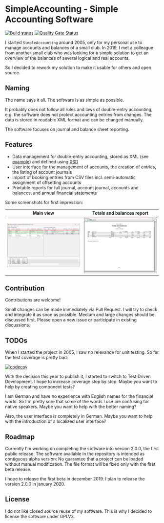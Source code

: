 # SimpleAccounting - Simple Accounting Software

[![Build status](https://ci.appveyor.com/api/projects/status/gdw9q7ves4fuu9t4/branch/master?svg=true)](https://ci.appveyor.com/project/lg2de/simpleaccounting/branch/master)
[![Quality Gate Status](https://sonarcloud.io/api/project_badges/measure?project=lg2de_SimpleAccounting&metric=alert_status)](https://sonarcloud.io/dashboard?id=lg2de_SimpleAccounting)

I started `SimpleAccounting` around 2005, only for my personal use to manage accounts and balances of a small club.
In 2019, I met a colleague from another small club who was looking for a simple solution to get an overview of the balances of several logical and real accounts.

So I decided to rework my solution to make it usable for others and open source.

## Naming

The name says it all. The software is as simple as possible. 

It probably does not follow all rules and laws of double-entry accounting, e.g. the software does not protect accounting entries from changes.
The data is stored in readable XML format and can be changed manually.

The software focuses on journal and balance sheet reporting.

## Features

* Data management for double-entry accounting, stored as XML (see [example](./samples/sample.bxml)) and defined using [XSD](./docs/AccountingData.xsd)
* User interface for the management of accounts, the creation of entries, the listing of account journals
* Import of booking entries from CSV files incl. semi-automatic assignment of offsetting accounts
* Printable reports for full journal, account journal, accounts and balances, and annual financial statements

Some screenshots for first impression:

|Main view|Totals and balances report|
|-|-|
|<img src="./samples/MainView.png" alt="Main view" width="250" />|<img src="./samples/TotalsAndBalancesReport.png" alt="Totals and balances report" width="250" />|

## Contribution

Contributions are welcome!

Small changes can be made immediately via Pull Request. I will try to check and integrate it as soon as possible.
Medium and large changes should be discussed first. Please open a new issue or participate in existing discussions.

## TODOs

When I started the project in 2005, I saw no relevance for unit testing.
So far the test coverage is pretty bad:

[![codecov](https://codecov.io/gh/lg2de/SimpleAccounting/branch/master/graph/badge.svg)](https://codecov.io/gh/lg2de/SimpleAccounting)

With the decision this year to publish it, I started to switch to Test Driven Development.
I hope to increase coverage step by step. Maybe you want to help by creating component tests?

I am German and have no experience with English names for the financial world.
So I'm pretty sure that some of the words I use are confusing for native speakers.
Maybe you want to help with the better naming?

Also, the user interface is completely in German.
Maybe you want to help with the introduction of a localized user interface?

## Roadmap

Currently I'm working on completing the software into version 2.0.0, the first public release.
The software available in the repository is intended as contiguous alpha version:
No guarantee that a project can be loaded without manual modification.
The file format will be fixed only with the first beta release.

I hope to release the first beta in december 2019.
I plan to release the version 2.0.0 in january 2020.

## License

I do not like closed source reuse of my software.
This is why I decided to license the software under GPLV3.
